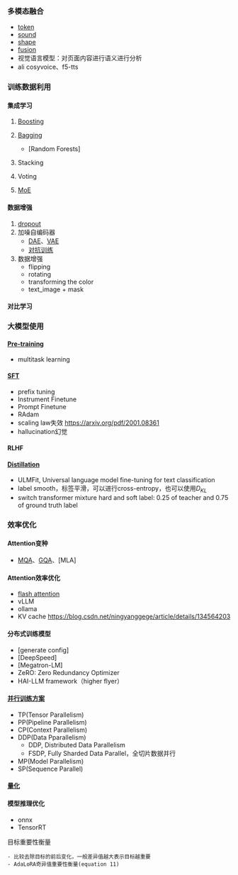 ### 多模态融合
- [token](Multimodality_Fusion/token_modality.md)
- [sound](Multimodality_Fusion/sound_modality.md)
- [shape](Multimodality_Fusion/shape_modality.md)
- [fusion](Multimodality_Fusion/modality_fusion.md)
- 视觉语言模型：对页面内容进行语义进行分析
- ali cosyvoice、f5-tts


### 训练数据利用
#### 集成学习
1. [Boosting](Ensemble/Ensemble/Boosting/boosting.md)

2. [Bagging](Ensemble/Ensemble/Bagging/bagging.md)
      - [Random Forests]
3. Stacking
4. Voting
5. [MoE](Ensemble/MoE/moe.md)
#### 数据增强
1. [dropout](Denoising/Dropout/dropout.md)
2. 加噪自编码器
    - [DAE](Denoising/DAE/dae.md)、[VAE](Denoising/VAE/vae.md)
    - [对抗训练](Denoising/AdversarialTraining/vat.md)
3. 数据增强  
    - flipping  
    - rotating  
    - transforming the color  
    - text_image + mask
#### 对比学习

### 大模型使用
#### [Pre-training]()
- multitask learning
#### [SFT](LLM_Extend/LLM_SFT/LLM_SFT.md)
- prefix tuning
- Instrument Finetune
- Prompt Finetune
- RAdam
- scaling law失效 https://arxiv.org/pdf/2001.08361
- hallucination幻觉

#### RLHF
#### [Distillation](LLM_Extend/distillation/distillation.md)
- ULMFit, Universal language model fine-tuning for text classification
- label smooth，标签平滑，可以进行cross-entropy，也可以使用$D_{KL}$
- switch transformer mixture hard and soft label: 0.25 of teacher and 0.75 of ground truth label



### 效率优化
#### Attention变种
- [MQA](Efficiency_Speedup/Attention_Variants/mqa.html#mqa)、[GQA](Efficiency_Speedup/Attention_Variants/mqa.html#gqa)、[MLA]
#### Attention效率优化    
- [flash attention](Efficiency_Speedup/Attention_Speedup/flash_attention.md)
- vLLM
- ollama
- KV cache https://blog.csdn.net/ningyanggege/article/details/134564203
#### 分布式训练模型
- [generate config]
- [DeepSpeed]
- [Megatron-LM]
- ZeRO: Zero Redundancy Optimizer
- HAI-LLM framework（higher flyer）
#### [并行训练方案](Efficiency_Speedup/Parallelism/parallelism.md)
- TP(Tensor Parallelism)
- PP(Pipeline Parallelism)
- CP(Context Parallelism)
- DDP(Data Pparallelism)
  - DDP, Distributed Data Parallelism
  - FSDP, Fully Sharded Data Parallel，全切片数据并行
- MP(Model Parallelism)
- SP(Sequence Parallel)
#### [量化](Efficiency_Speedup/Quantization/quantization.md)
#### 模型推理优化
- onnx
- TensorRT

目标重要性衡量  

    - 比较去除目标的前后变化，一般差异值越大表示目标越重要  
    - AdaLoRA奇异值重要性衡量(equation 11)
